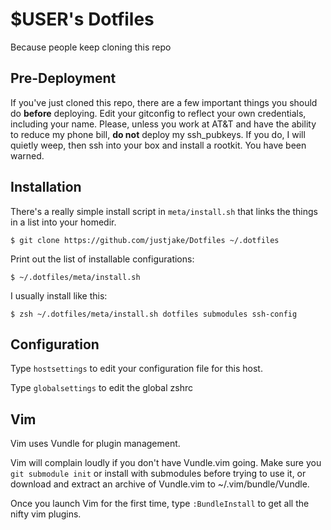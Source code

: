 # $USER's Dotfiles

Because people keep cloning this repo

## Pre-Deployment

If you've just cloned this repo, there are a few important things you should do **before** deploying.
Edit your gitconfig to reflect your own credentials, including your name.
Please, unless you work at AT&T and have the ability to reduce my phone bill, **do not** deploy
my ssh_pubkeys. If you do, I will quietly weep, then ssh into your box and install a rootkit.
You have been warned.

## Installation

There's a really simple install script in `meta/install.sh` that links
the things in a list into your homedir. 

    $ git clone https://github.com/justjake/Dotfiles ~/.dotfiles

Print out the list of installable configurations:

    $ ~/.dotfiles/meta/install.sh

I usually install like this:

    $ zsh ~/.dotfiles/meta/install.sh dotfiles submodules ssh-config

## Configuration

Type `hostsettings` to edit your configuration file for this host.

Type `globalsettings` to edit the global zshrc

## Vim

Vim uses Vundle for plugin management.

Vim will complain loudly if you don't have Vundle.vim going. Make sure you `git
submodule init` or install with submodules before trying to use it, or download
and extract an archive of Vundle.vim to ~/.vim/bundle/Vundle.

Once you launch Vim for the first time, type `:BundleInstall` to get all the
nifty vim plugins.
